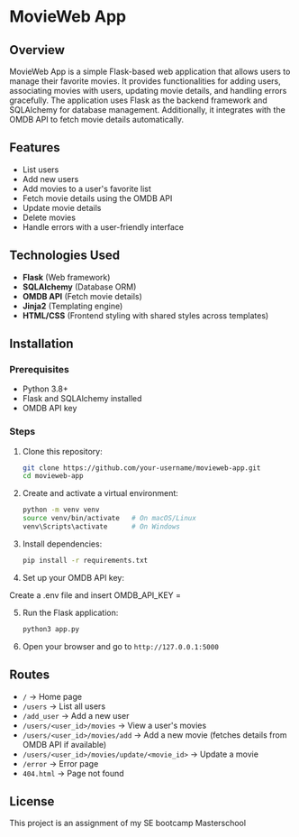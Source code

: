# MovieWeb App

## Overview
MovieWeb App is a simple Flask-based web application that allows users to manage their favorite movies. It provides functionalities for adding users, associating movies with users, updating movie details, and handling errors gracefully. The application uses Flask as the backend framework and SQLAlchemy for database management. Additionally, it integrates with the OMDB API to fetch movie details automatically.

## Features
- List users
- Add new users
- Add movies to a user's favorite list
- Fetch movie details using the OMDB API
- Update movie details
- Delete movies
- Handle errors with a user-friendly interface

## Technologies Used
- **Flask** (Web framework)
- **SQLAlchemy** (Database ORM)
- **OMDB API** (Fetch movie details)
- **Jinja2** (Templating engine)
- **HTML/CSS** (Frontend styling with shared styles across templates)

## Installation
### Prerequisites
- Python 3.8+
- Flask and SQLAlchemy installed
- OMDB API key

### Steps
1. Clone this repository:
   ```sh
   git clone https://github.com/your-username/movieweb-app.git
   cd movieweb-app
   ```
2. Create and activate a virtual environment:
   ```sh
   python -m venv venv
   source venv/bin/activate   # On macOS/Linux
   venv\Scripts\activate      # On Windows
   ```
3. Install dependencies:
   ```sh
   pip install -r requirements.txt
   ```
4. Set up your OMDB API key:

Create a .env file and insert OMDB_API_KEY = <your-api-key>

5. Run the Flask application:
   ```sh
   python3 app.py
   ```
6. Open your browser and go to `http://127.0.0.1:5000`


## Routes
- `/` → Home page
- `/users` → List all users
- `/add_user` → Add a new user
- `/users/<user_id>/movies` → View a user's movies
- `/users/<user_id>/movies/add` → Add a new movie (fetches details from OMDB API if available)
- `/users/<user_id>/movies/update/<movie_id>` → Update a movie
- `/error` → Error page
- `404.html` → Page not found

## License
This project is an assignment of my SE bootcamp Masterschool